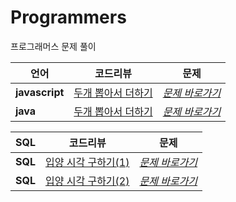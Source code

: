 # Programmers
프로그래머스 문제 풀이

|  <center>언어</center> |  <center>코드리뷰</center> |  <center>문제</center> |
|:--------|:--------:|--------:|
|**javascript** | <center>[두개 뽑아서 더하기](https://github.com/racheljeong/Programmers/blob/main/%EB%91%90%EA%B0%9C%20%EB%BD%91%EC%95%84%EC%84%9C%20%EB%8D%94%ED%95%98%EA%B8%B0.js)</center> |*[문제 바로가기](https://programmers.co.kr/learn/courses/30/lessons/68644)* |
|**java** | <center>[두개 뽑아서 더하기](https://github.com/racheljeong/Programmers/blob/main/%EB%91%90%EA%B0%9C%20%EB%BD%91%EC%95%84%EC%84%9C%20%EB%8D%94%ED%95%98%EA%B8%B0)</center> |*[문제 바로가기](https://programmers.co.kr/learn/courses/30/lessons/68644)* |


|  <center>SQL</center> |  <center>코드리뷰</center> |  <center>문제</center> |
|:--------|:--------:|--------:|
|**SQL** | <center>[입양 시각 구하기(1)](https://github.com/racheljeong/Programmers/blob/main/%EC%9E%85%EC%96%91%EC%8B%9C%EA%B0%81%EA%B5%AC%ED%95%98%EA%B8%B0(2))</center> |*[문제 바로가기](https://programmers.co.kr/learn/courses/30/lessons/59412)* |
|**SQL** | <center>[입양 시각 구하기(2)](https://github.com/racheljeong/Programmers/blob/main/%EC%9E%85%EC%96%91%EC%8B%9C%EA%B0%81%EA%B5%AC%ED%95%98%EA%B8%B0(1))</center> |*[문제 바로가기](https://programmers.co.kr/learn/courses/30/lessons/59413)* |



<!--|**cell 2x1** | <center>cell 2x2 </center> |*cell 2x3* |
|**cell 3x1** | <center>cell 3x2 </center> |*cell 3x3* |-->


